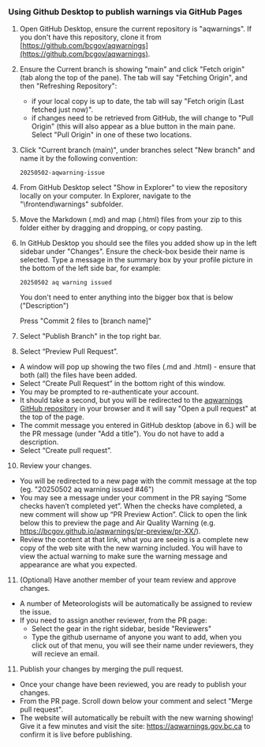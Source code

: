 ### Using Github Desktop to publish warnings via GitHub Pages

1. Open GitHub Desktop, ensure the current repository is "aqwarnings". If you don't have this repository, clone it from [https://github.com/bcgov/aqwarnings](https://github.com/bcgov/aqwarnings).

2. Ensure the Current branch is showing "main" and click "Fetch origin" (tab along the top of the pane). The tab will say "Fetching Origin", and then "Refreshing Repository":
    - if your local copy is up to date,  the tab will say "Fetch origin (Last fetched just now)".
    - if changes need to be retrieved from GitHub, the will change to "Pull Origin" (this will also appear as a blue button in the main pane. Select "Pull Origin" in one of these two locations.

3. Click "Current branch (main)", under branches select "New branch" and name it by the following convention:

   `20250502-aqwarning-issue`

4. From GitHub Desktop select "Show in Explorer" to view the repository locally on your computer. In Explorer, navigate to the "\frontend\warnings" subfolder. 

5. Move the Markdown (.md) and map (.html) files from your zip to this folder either by dragging and dropping, or copy pasting. 

6. In GitHub Desktop you should see the files you added show up in the left sidebar under "Changes". Ensure the check-box beside their name is selected. Type a message in the summary box by your profile picture in the bottom of the left side bar, for example:

   `20250502 aq warning issued` 
  
    You don't need to enter anything into the bigger box that is below ("Description")

    Press "Commit 2 files to [branch name]"

7. Select "Publish Branch" in the top right bar.

8. Select “Preview Pull Request”. 
  - A window will pop up showing the two files (.md and .html) - ensure that both (all) the files have been added. 
  - Select “Create Pull Request” in the bottom right of this window. 
  - You may be prompted to re-authenticate your account.
  - It should take a second, but you will be redirected to the [aqwarnings GitHub repository](https://github.com/bcgov/aqwarnings) in your browser and it will say "Open a pull request" at the top of the page. 
  - The commit message you entered in GitHub desktop (above in 6.) will be the PR message (under "Add a title"). You do not have to add a description.
  - Select “Create pull request”.
  
10. Review your changes.
  - You will be redirected to a new page with the commit message at the top (eg. "20250502 aq warning issued #46")
  - You may see a message under your comment in the PR saying “Some checks haven’t completed yet”. When the checks have completed, a new comment will show up “PR Preview Action”. Click to open the link below this to preview the page and Air Quality Warning (e.g. https://bcgov.github.io/aqwarnings/pr-preview/pr-XX/).
  - Review the content at that link, what you are seeing is a complete new copy of the web site with the new warning included. You will have to view the actual warning to make sure the warning message and appearance are what you expected.

11. (Optional) Have another member of your team review and approve changes.
  - A number of Meteorologists will be automatically be assigned to review the issue.
  - If you need to assign another reviewer, from the PR page:
    - Select the gear in the right sidebar, beside "Reviewers"
    - Type the github username of anyone you want to add, when you click out of that menu, you will see their name under reviewers, they will recieve an email.

11. Publish your changes by merging the pull request.
  - Once your change have been reviewed, you are ready to publish your changes.
  - From the PR page. Scroll down below your comment and select "Merge pull request". 
  - The website will automatically be rebuilt with the new warning showing! Give it a few minutes and visit the site: https://aqwarnings.gov.bc.ca to confirm it is live before publishing.
  